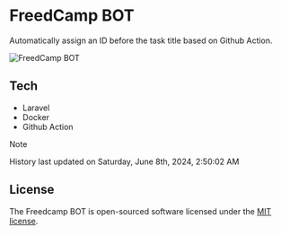 # FreedCamp BOT

Automatically assign an ID before the task title based on Github Action.

![FreedCamp BOT](https://repository-images.githubusercontent.com/737932867/7d34798b-2680-471c-b089-a78a718d3d6a)

## Tech

- Laravel
- Docker
- Github Action

> [!NOTE]  
> History last updated on Saturday, June 8th, 2024, 2:50:02 AM

## License

The Freedcamp BOT is open-sourced software licensed under the [MIT license](https://opensource.org/licenses/MIT).
